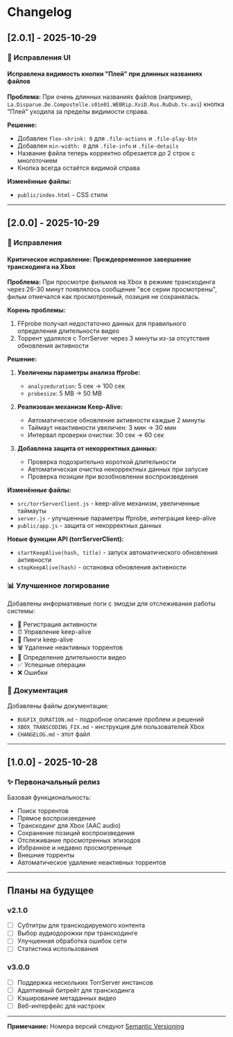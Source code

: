 # Changelog

## [2.0.1] - 2025-10-29

### 🎨 Исправления UI

#### Исправлена видимость кнопки "Плей" при длинных названиях файлов

**Проблема:** При очень длинных названиях файлов (например, `La.Disparue.De.Compostelle.s01e01.WEBRip.XviD.Rus.RuDub.tv.avi`) кнопка "Плей" уходила за пределы видимости справа.

**Решение:**
- Добавлен `flex-shrink: 0` для `.file-actions` и `.file-play-btn`
- Добавлен `min-width: 0` для `.file-info` и `.file-details`
- Название файла теперь корректно обрезается до 2 строк с многоточием
- Кнопка всегда остаётся видимой справа

**Изменённые файлы:**
- `public/index.html` - CSS стили

---

## [2.0.0] - 2025-10-29

### 🔧 Исправления

#### Критическое исправление: Преждевременное завершение транскодинга на Xbox

**Проблема:** При просмотре фильмов на Xbox в режиме транскодинга через 26-30 минут появлялось сообщение "все серии просмотрены", фильм отмечался как просмотренный, позиция не сохранялась.

**Корень проблемы:**
1. FFprobe получал недостаточно данных для правильного определения длительности видео
2. Торрент удалялся с TorrServer через 3 минуты из-за отсутствия обновления активности

**Решение:**

1. **Увеличены параметры анализа ffprobe:**
   - `analyzeduration`: 5 сек → 100 сек
   - `probesize`: 5 MB → 50 MB

2. **Реализован механизм Keep-Alive:**
   - Автоматическое обновление активности каждые 2 минуты
   - Таймаут неактивности увеличен: 3 мин → 30 мин
   - Интервал проверки очистки: 30 сек → 60 сек

3. **Добавлена защита от некорректных данных:**
   - Проверка подозрительно короткой длительности
   - Автоматическая очистка некорректных данных при запуске
   - Проверка позиции при возобновлении воспроизведения

**Изменённые файлы:**
- `src/torrServerClient.js` - keep-alive механизм, увеличенные таймауты
- `server.js` - улучшенные параметры ffprobe, интеграция keep-alive
- `public/app.js` - защита от некорректных данных

**Новые функции API (torrServerClient):**
- `startKeepAlive(hash, title)` - запуск автоматического обновления активности
- `stopKeepAlive(hash)` - остановка обновления активности

### 📊 Улучшенное логирование

Добавлены информативные логи с эмодзи для отслеживания работы системы:
- 📍 Регистрация активности
- ⏰ Управление keep-alive
- 💓 Пинги keep-alive
- 🗑️ Удаление неактивных торрентов
- 📏 Определение длительности видео
- ✅ Успешные операции
- ❌ Ошибки

### 📝 Документация

Добавлены файлы документации:
- `BUGFIX_DURATION.md` - подробное описание проблем и решений
- `XBOX_TRANSCODING_FIX.md` - инструкция для пользователей Xbox
- `CHANGELOG.md` - этот файл

---

## [1.0.0] - 2025-10-28

### ✨ Первоначальный релиз

Базовая функциональность:
- Поиск торрентов
- Прямое воспроизведение
- Транскодинг для Xbox (AAC audio)
- Сохранение позиций воспроизведения
- Отслеживание просмотренных эпизодов
- Избранное и недавно просмотренные
- Внешние торренты
- Автоматическое удаление неактивных торрентов

---

## Планы на будущее

### v2.1.0
- [ ] Субтитры для транскодируемого контента
- [ ] Выбор аудиодорожки при транскодинге
- [ ] Улучшенная обработка ошибок сети
- [ ] Статистика использования

### v3.0.0
- [ ] Поддержка нескольких TorrServer инстансов
- [ ] Адаптивный битрейт для транскодинга
- [ ] Кэширование метаданных видео
- [ ] Веб-интерфейс для настроек

---

**Примечание:** Номера версий следуют [Semantic Versioning](https://semver.org/)


